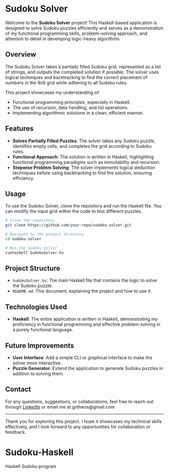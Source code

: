# Sudoku Solver

Welcome to the **Sudoku Solver** project! This Haskell-based application is designed to solve Sudoku puzzles efficiently and serves as a demonstration of my functional programming skills, problem-solving approach, and attention to detail in developing logic-heavy algorithms.

## Overview

The Sudoku Solver takes a partially filled Sudoku grid, represented as a list of strings, and outputs the completed solution if possible. The solver uses logical techniques and backtracking to find the correct placement of numbers in the 9x9 grid while adhering to all Sudoku rules.

This project showcases my understanding of:
- Functional programming principles, especially in Haskell.
- The use of recursion, data handling, and list operations.
- Implementing algorithmic solutions in a clean, efficient manner.

## Features
- **Solves Partially Filled Puzzles**: The solver takes any Sudoku puzzle, identifies empty cells, and completes the grid according to Sudoku rules.
- **Functional Approach**: The solution is written in Haskell, highlighting functional programming paradigms such as immutability and recursion.
- **Stepwise Problem Solving**: The solver implements logical deduction techniques before using backtracking to find the solution, ensuring efficiency.

## Usage

To use the Sudoku Solver, clone the repository and run the Haskell file. You can modify the input grid within the code to test different puzzles.

```bash
# Clone the repository
git clone https://github.com/your-repo/sudoku-solver.git

# Navigate to the project directory
cd sudoku-solver

# Run the Sudoku solver
runhaskell SudokuSolver.hs
```

## Project Structure
- `SudokuSolver.hs`: The main Haskell file that contains the logic to solve the Sudoku puzzle.
- `README.md`: This document, explaining the project and how to use it.

## Technologies Used
- **Haskell**: The entire application is written in Haskell, demonstrating my proficiency in functional programming and effective problem-solving in a purely functional language.

## Future Improvements
- **User Interface**: Add a simple CLI or graphical interface to make the solver more interactive.
- **Puzzle Generator**: Extend the application to generate Sudoku puzzles in addition to solving them.

## Contact
For any questions, suggestions, or collaborations, feel free to reach out through [LinkedIn]([https://linkedin.com/in/your-profile](https://www.linkedin.com/in/theodoulos-hadjilambrou/)) or email me at gntheos@gmail.com

---

Thank you for exploring this project. I hope it showcases my technical skills effectively, and I look forward to any opportunities for collaboration or feedback.

# Sudoku-Haskell
Haskell Sudoku program
